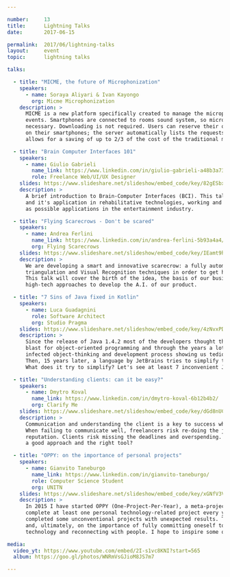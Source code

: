 ```yaml
---

number:     13
title:      Lightning Talks
date:       2017-06-15

permalink:  2017/06/lightning-talks
layout:     event
topic:      lightning talks

talks:

  - title: "MICME, the future of Microphonization"
    speakers:
      - name: Soraya Aliyari & Ivan Kayongo
        org: Micme Microphonization
    description: >
      MICME is a new platform specifically created to manage the microphonization system in large scale
      events. Smartphones are connected to rooms sound system, so microphones and hostesses are not
      necessary. Downloading is not required. Users can reserve their questions with just one click
      on their smartphones; the server automatically lists the requests in a chronological order. Micme
      allows for a saving of up to 2/3 of the cost of the traditional microphonization systems.

  - title: "Brain Computer Interfaces 101"
    speakers:
      - name: Giulio Gabrieli
        name_link: https://www.linkedin.com/in/giulio-gabrieli-a48b3a73
        role: Freelance Web/UI/UX Designer
    slides: https://www.slideshare.net/slideshow/embed_code/key/82gESbxk3KoNbt
    description: >
      A brief introduction to Brain-Computer Interfaces (BCI). This talk will cover the basics of EEG
      and it's application in rehabilitative technologies, working and educational environment as well
      as possible applications in the entertainment industry.

  - title: "Flying Scarecrows - Don't be scared"
    speakers:
      - name: Andrea Ferlini
        name_link: https://www.linkedin.com/in/andrea-ferlini-5b93a4a4/
        org: Flying Scarecrows
    slides: https://www.slideshare.net/slideshow/embed_code/key/IEamt9hdPCOW0a
    description: >
      We are developing a smart and innovative scarecrow: a fully automatic drone, able to combine GPS
      triangulation and Visual Recognition techniques in order to get high precision landing.
      This talk will cover the birth of the idea, the basis of our business project and how we are using
      high-tech approaches to develop the A.I. of our product.

  - title: "7 Sins of Java fixed in Kotlin"
    speakers:
      - name: Luca Guadagnini
        role: Software Architect
        org: Studio Pragma
    slides: https://www.slideshare.net/slideshow/embed_code/key/4zNvxPDHYhpAJl
    description: >
      Since the release of Java 1.4.2 most of the developers thought the language designed by Sun was a
      blast for object-oriented programming and through the years a lot of so-called Java-design-patterns
      infected object-thinking and development process showing us tedious language syntax and dark magics.
      Then, 15 years later, a language by JetBrains tries to simplify the things: Kotlin, what is it?
      What does it try to simplify? Let's see at least 7 inconvenient Java aspects fixed in Kotlin.

  - title: "Understanding clients: can it be easy?"
    speakers:
      - name: Dmytro Koval
        name_link: https://www.linkedin.com/in/dmytro-koval-6b12b4b2/
        org: Clarify Me
    slides: https://www.slideshare.net/slideshow/embed_code/key/dGd8nUC77qJ8PE
    description: >
      Communication and understanding the client is a key to success when doing freelance projects.
      When failing to communicate well, freelancers risk re-doing the job, wasting time and money, loosing
      reputation. Clients risk missing the deadlines and overspending. But what if we can fix it all with
      a good approach and the right tool?

  - title: "OPPY: on the importance of personal projects"
    speakers:
      - name: Gianvito Taneburgo
        name_link: https://www.linkedin.com/in/gianvito-taneburgo/
        role: Computer Science Student
        org: UNITN
    slides: https://www.slideshare.net/slideshow/embed_code/key/xGNfV3VhCV52fi
    description: >
      In 2015 I have started OPPY (One-Project-Per-Year), a meta-project designed to encourage me to
      complete at least one personal technology-related project every year. Since then, I have already
      completed some unconventional projects with unexpected results. The talk will be about my experiences
      and, ultimately, on the importance of fully committing oneself to personal goals, disconnecting with
      technology and reconnecting with people. I hope to inspire some of you.

media:
  video_yt: https://www.youtube.com/embed/2I-s1vc8KNI?start=565
  album: https://goo.gl/photos/WNRmVsGJioM8JS7m7

---
```

